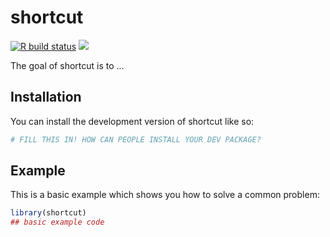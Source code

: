 
# shortcut

<!-- badges: start -->
[![R build status](https://github.com/tsiamut/shortcut/workflows/R-CMD-check/badge.svg)](https://github.com/tsiamut/shortcut/actions)
[![](https://img.shields.io/badge/devel%20version-0.1.0-blue.svg)](https://github.com/tsiamut/shortcut)

<!-- badges: end -->

The goal of shortcut is to ...

## Installation

You can install the development version of shortcut like so:

``` r
# FILL THIS IN! HOW CAN PEOPLE INSTALL YOUR DEV PACKAGE?
```

## Example

This is a basic example which shows you how to solve a common problem:

``` r
library(shortcut)
## basic example code
```

